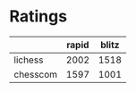 # Ratings

|          | rapid | blitz |
|----------|-------|-------|
| lichess  | 2002 | 1518 |
| chesscom | 1597 | 1001 |
